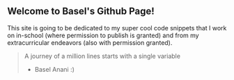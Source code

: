## Welcome to Basel's Github Page!

This site is going to be dedicated to my super cool code snippets that I work on in-school (where permission to publish is granted) and from my extracurricular endeavors (also with permission granted).

> A journey of a million lines starts with a single variable
> - Basel Anani :)
